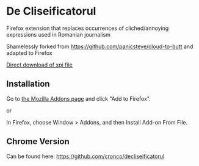 De Cliseificatorul
=============

Firefox extension that replaces occurrences of cliched/annoying expressions used in Romanian journalism

Shamelessly forked from https://github.com/panicsteve/cloud-to-butt and adapted to Firefox

[Direct download of xpi file](https://github.com/cronco/decliseificatorul-mozilla/blob/master/decliseificator.xpi?raw=true)


Installation
------------

Go to [the Mozilla Addons page](https://addons.mozilla.org/en-US/firefox/addon/de-cliseificatorul/) and click "Add to Firefox". 

or 

In Firefox, choose Window > Addons, and then Install Add-on From File.


Chrome Version
---------------

Can be found here: https://github.com/cronco/decliseificatorul


